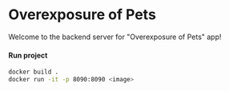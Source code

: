 # Overexposure of Pets

Welcome to the backend server for "Overexposure of Pets" app!


#### Run project

```bash
docker build .
docker run -it -p 8090:8090 <image>
```